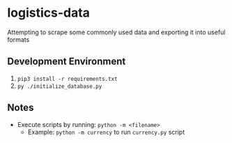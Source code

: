 # logistics-data
Attempting to scrape some commonly used data and exporting it into useful formats

## Development Environment

1) `pip3 install -r requirements.txt`
2) `py ./initialize_database.py`

## Notes

- Execute scripts by running: `python -m <filename>`
    - Example: `python -m currency` to run `currency.py` script
